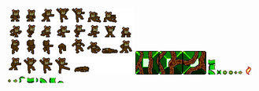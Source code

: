 ![](Character_Concept_Bear_Complete.png)
![](Tiles_Wood_Theme_Three.png)
![](Fixed_Vine_Platform_All.png)
![](Fixed_Vine_Platform_Horizontal_Caps.png)
![](T_Dot_PlantBall.png)
![](T_Dot_Shot_00_Shot_01_Plant.png)
![](T_Flame_ROL.png)
![](T_Shot_00_Plant.png)
![](T_Shot_01_Plant.png)
![](Vine_Platform_Caps.png)
![](Vine_Platform_Horizontal.png)
![](Vine_Platform_Horizontal_Cap.png)
![](Vine_Platform_Turn.png)
![](Vine_Platform_Vertical.png)
![](Vine_Platform_Vertical_Cap.png)
